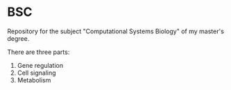 # BSC

Repository for the subject "Computational Systems Biology" of my master's degree.

There are three parts:
1. Gene regulation
2. Cell signaling
3. Metabolism
